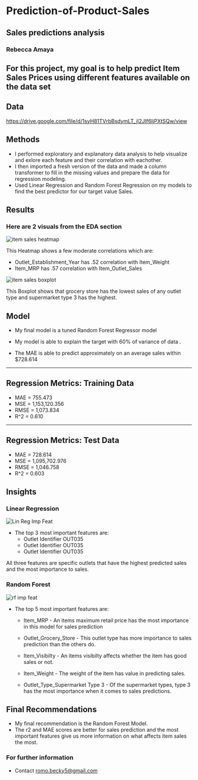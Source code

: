 # Prediction-of-Product-Sales

## Sales predictions analysis

###  Rebecca Amaya

## For this project, my goal is to help predict Item Sales Prices using different features available on the data set

## Data
https://drive.google.com/file/d/1syH81TVrbBsdymLT_jl2JIf6IjPXtSQw/view

## Methods
- I performed exploratory and explanatory data analysis to help visualize and exlore each feature and their correlation with eachother.
- I then imported a fresh version of the data and made a column transformer to fill in the missing values and prepare the data for regression modeling.
- Used Linear Regression and Random Forest Regression on my models to find the best predictor for our target value Sales.

## Results

### Here are 2 visuals from the EDA section

![item sales heatmap](https://github.com/rebeccabosneac/Prediction-of-Product-Sales/assets/144873201/617d8c4a-2eec-4139-a2e2-982d0ccadd7d)

This Heatmap shows a few moderate correlations which are: 
- Outlet_Establishment_Year has .52 correlation with Item_Weight
- Item_MRP has .57 correlation with Item_Outlet_Sales

![item sales boxplot](https://github.com/rebeccabosneac/Prediction-of-Product-Sales/assets/144873201/200f47f6-4a8d-4901-bc39-43e7b37faa94)

This Boxplot shows that grocery store has the lowest sales of any outlet type and supermarket type 3 has the highest.

## Model

- My final model is a tuned Random Forest Regressor model

- My model is able to explain the target with 60% of variance of data .

- The MAE is able to predict approximately on an average sales within $728.614

- ------------------------------------------------------------
Regression Metrics: Training Data
------------------------------------------------------------
- MAE = 755.473
- MSE = 1,153,120.356
- RMSE = 1,073.834
- R^2 = 0.610

------------------------------------------------------------
Regression Metrics: Test Data
------------------------------------------------------------
- MAE = 728.614
- MSE = 1,095,702.976
- RMSE = 1,046.758
- R^2 = 0.603

## Insights

### Linear Regression
![Lin Reg Imp Feat](https://github.com/rebeccabosneac/Prediction-of-Product-Sales/assets/144873201/67d72479-0e59-46ae-9860-39c785d76043)

- The top 3 most important features are:
    - Outlet Identifier OUT035
    - Outlet Identifier OUT035
    - Outlet Identifier OUT035

All three features are specific outlets that have the highest predicted sales and the most importance to sales.

### Random Forest
![rf imp feat](https://github.com/rebeccabosneac/Prediction-of-Product-Sales/assets/144873201/e264eda7-dc91-4442-9802-97bc725af149)

- The top 5 most important features are:
    - Item_MRP - An items maximum retail price has the most importance in this model for sales prediction

    - Outlet_Grocery_Store - This outlet type has more importance to sales prediction than the others do.

    - Item_Visibilty - An items visibilty affects whether the item has good sales or not.

    - Item_Weight - The weight of the item has value in predicting sales.

    - Outlet_Type_Supermarket Type 3 - Of the supermarket types, type 3 has the most importance when it comes to sales predictions.

## Final Recommendations

- My final recommendation is the Random Forest Model.
- The r2 and MAE scores are better for sales prediction and the most important features give us more information on what affects item sales the most.

### For further information
- Contact romo.becky5@gmail.com
